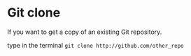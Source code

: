 # Git clone

If you want to get a copy of an existing Git repository.

type in the terminal `git clone http://github.com/other_repo`